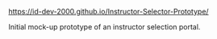 https://id-dev-2000.github.io/Instructor-Selector-Prototype/

Initial mock-up prototype of an instructor selection portal.
